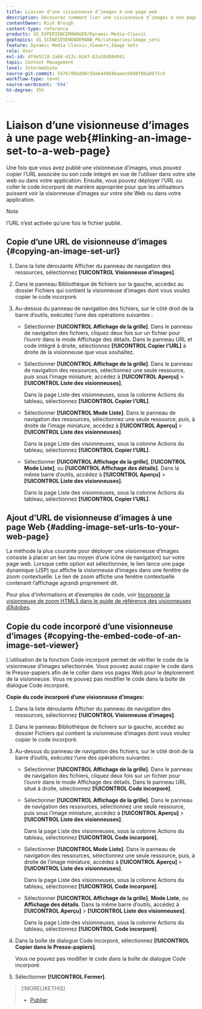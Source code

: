 ```yaml
---
title: Liaison d’une visionneuse d’images à une page web
description: Découvrez comment lier une visionneuse d’images à une page web dans Adobe Dynamic Media Classic.
contentOwner: Rick Brough
content-type: reference
products: SG_EXPERIENCEMANAGER/Dynamic-Media-Classic
geptopics: SG_SCENESEVENONDEMAND_PK/categories/image_sets
feature: Dynamic Media Classic,Viewers,Image Sets
role: User
exl-id: df4e5218-2a66-413c-b247-b2a16d884041
topic: Content Management
level: Intermediate
source-git-commit: 597b7d6bd98c59a644984baeecb888f86a8975c9
workflow-type: tm+mt
source-wordcount: '694'
ht-degree: 35%

---
```


# Liaison d’une visionneuse d’images à une page web{#linking-an-image-set-to-a-web-page}

Une fois que vous avez publié une visionneuse d’images, vous pouvez copier l’URL associée ou son code intégré en vue de l’utiliser dans votre site web ou dans votre application. Ensuite, vous pouvez déployer l’URL ou coller le code incorporé de manière appropriée pour que les utilisateurs puissent voir la visionneuse d’images sur votre site Web ou dans votre application.

>[!NOTE]
>
>l’URL n’est activée qu’une fois le fichier publié.

## Copie d’une URL de visionneuse d’images {#copying-an-image-set-url}

1. Dans la liste déroulante Afficher du panneau de navigation des ressources, sélectionnez **[!UICONTROL Visionneuse d’images]**.
1. Dans le panneau Bibliothèque de fichiers sur la gauche, accédez au dossier Fichiers qui contient la visionneuse d’images dont vous voulez copier le code incorporé.
1. Au-dessus du panneau de navigation des fichiers, sur le côté droit de la barre d’outils, exécutez l’une des opérations suivantes :

   * Sélectionner **[!UICONTROL Affichage de la grille]**. Dans le panneau de navigation des fichiers, cliquez deux fois sur un fichier pour l’ouvrir dans le mode Affichage des détails. Dans le panneau URL et code intégré à droite, sélectionnez **[!UICONTROL Copier l’URL]** à droite de la visionneuse que vous souhaitez.
   * Sélectionner **[!UICONTROL Affichage de la grille]**. Dans le panneau de navigation des ressources, sélectionnez une seule ressource, puis sous l’image miniature, accédez à **[!UICONTROL Aperçu]** > **[!UICONTROL Liste des visionneuses]**.

     Dans la page Liste des visionneuses, sous la colonne Actions du tableau, sélectionnez **[!UICONTROL Copier l’URL]**.

   * Sélectionner **[!UICONTROL Mode Liste]**. Dans le panneau de navigation des ressources, sélectionnez une seule ressource, puis, à droite de l’image miniature, accédez à **[!UICONTROL Aperçu]** > **[!UICONTROL Liste des visionneuses]**.

     Dans la page Liste des visionneuses, sous la colonne Actions du tableau, sélectionnez **[!UICONTROL Copier l’URL]**.

   * Sélectionner **[!UICONTROL Affichage de la grille]**, **[!UICONTROL Mode Liste]**, ou **[!UICONTROL Affichage des détails]**. Dans la même barre d’outils, accédez à **[!UICONTROL Aperçu]** > **[!UICONTROL Liste des visionneuses]**.

     Dans la page Liste des visionneuses, sous la colonne Actions du tableau, sélectionnez **[!UICONTROL Copier l’URL]**.

## Ajout d’URL de visionneuse d’images à une page Web {#adding-image-set-urls-to-your-web-page}

La méthode la plus courante pour déployer une visionneuse d’images consiste à placer un lien (au moyen d’une icône de navigation) sur votre page web. Lorsque cette option est sélectionnée, le lien lance une page dynamique (JSP) qui affiche la visionneuse d’images dans une fenêtre de zoom contextuelle. Le lien de zoom affiche une fenêtre contextuelle contenant l’affichage agrandi proprement dit.

Pour plus d’informations et d’exemples de code, voir [Incorporer la visionneuse de zoom HTML5 dans le guide de référence des visionneuses d’Adobes](https://experienceleague.adobe.com/docs/dynamic-media-developer-resources/library/viewers-aem-assets-dmc/zoom/c-html5-20-zoom-viewer-about.html#section-e1c3106f5b3e445d9b95be337c2f94e2).

## Copie du code incorporé d’une visionneuse d’images {#copying-the-embed-code-of-an-image-set-viewer}

L’utilisation de la fonction Code incorporé permet de vérifier le code de la visionneuse d’images sélectionnée. Vous pouvez aussi copier le code dans le Presse-papiers afin de le coller dans vos pages Web pour le déploiement de la visionneuse. Vous ne pouvez pas modifier le code dans la boîte de dialogue Code incorporé.

**Copie du code incorporé d’une visionneuse d’images:**

1. Dans la liste déroulante Afficher du panneau de navigation des ressources, sélectionnez **[!UICONTROL Visionneuse d’images]**.
1. Dans le panneau Bibliothèque de fichiers sur la gauche, accédez au dossier Fichiers qui contient la visionneuse d’images dont vous voulez copier le code incorporé.
1. Au-dessus du panneau de navigation des fichiers, sur le côté droit de la barre d’outils, exécutez l’une des opérations suivantes :

   * Sélectionner **[!UICONTROL Affichage de la grille]**. Dans le panneau de navigation des fichiers, cliquez deux fois sur un fichier pour l’ouvrir dans le mode Affichage des détails. Dans le panneau URL situé à droite, sélectionnez **[!UICONTROL Code incorporé]**.
   * Sélectionner **[!UICONTROL Affichage de la grille]**. Dans le panneau de navigation des ressources, sélectionnez une seule ressource, puis sous l’image miniature, accédez à **[!UICONTROL Aperçu]** > **[!UICONTROL Liste des visionneuses]**.

     Dans la page Liste des visionneuses, sous la colonne Actions du tableau, sélectionnez **[!UICONTROL Code incorporé]**.

   * Sélectionner **[!UICONTROL Mode Liste]**. Dans le panneau de navigation des ressources, sélectionnez une seule ressource, puis, à droite de l’image miniature, accédez à **[!UICONTROL Aperçu]** > **[!UICONTROL Liste des visionneuses]**.

     Dans la page Liste des visionneuses, sous la colonne Actions du tableau, sélectionnez **[!UICONTROL Code incorporé]**.

   * Sélectionner **[!UICONTROL Affichage de la grille]**, **Mode Liste**, ou **Affichage des détails**. Dans la même barre d’outils, accédez à **[!UICONTROL Aperçu]** > **[!UICONTROL Liste des visionneuses]**.

     Dans la page Liste des visionneuses, sous la colonne Actions du tableau, sélectionnez **[!UICONTROL Code incorporé]**.

1. Dans la boîte de dialogue Code incorporé, sélectionnez **[!UICONTROL Copier dans le Presse-papiers]**.

   Vous ne pouvez pas modifier le code dans la boîte de dialogue Code incorporé.

1. Sélectionner **[!UICONTROL Fermer]**.

>[!MORELIKETHIS]
>
>* [Publier](publishing-files.md#publishing_files)
